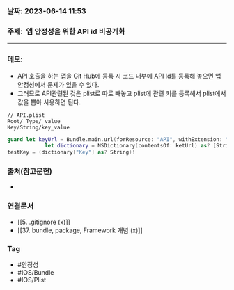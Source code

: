 ### 날짜: 2023-06-14 11:53

### 주제:  앱 안정성을 위한 API id 비공개화
---
### 메모: 
- API 호출을 하는 앱을 Git Hub에 등록 시 코드 내부에 API Id를 등록해 놓으면 앱 안정성에서 문제가 있을 수 있다. 
- 그러므로 API관련된 것은 plist로 따로 빼놓고 plist에 관련 키를 등록해서 plist에서 값을 뽑아 사용하면 된다. 
``` data 
// API.plist 
Root/ Type/ value 
Key/String/key_value
```
``` swift 
guard let keyUrl = Bundle.main.url(forResource: "API", withExtension: "plist"), 
			let dictionary = NSDictionary(contentsOf: ketUrl) as? [String: Any] else { return }
testKey = (dictionary["Key"] as? String)! 
```

### 출처(참고문헌) 
- 

### 연결문서 
- [[5. .gitignore (x)]]
- [[37. bundle, package, Framework 개념 (x)]]

### Tag
- #안정성
- #IOS/Bundle 
- #IOS/Plist